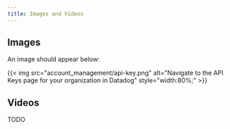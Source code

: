 ```yaml
---
title: Images and Videos
---
```


<div id="markdoc-chooser"></div>
<div id="markdoc-content"><article>
  <h2>Images</h2>
  <p>An image should appear below:</p>
  <!-- prettier-ignore -->
  {{< img src="account_management/api-key.png" alt="Navigate to the API Keys page for your organization in Datadog" style="width:80%;" >}}
  <h2>Videos</h2>
  <p>TODO</p>
</article>
</div>
  <script>    clientRenderer.initialize({        pagePrefsConfig: undefined,        prefOptionsConfig: {},        selectedValsByPrefId: {},        ifFunctionsByRef: {}    });  </script>  
